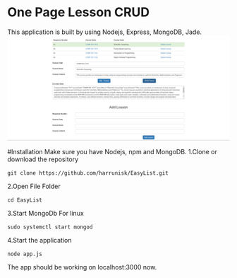 # One Page Lesson CRUD
This application is built by using Nodejs, Express, MongoDB, Jade.
![Work](https://raw.githubusercontent.com/harrunisk/EasyList/master/Image.png)

#Installation
Make sure you have Nodejs, npm and MongoDB.
1.Clone or download the repository 
~~~
git clone https://github.com/harrunisk/EasyList.git
~~~
2.Open File Folder
~~~
cd EasyList
~~~
3.Start MongoDb
For linux
~~~
sudo systemctl start mongod
~~~
4.Start the application
~~~
node app.js
~~~
The app should be working on localhost:3000 now.

